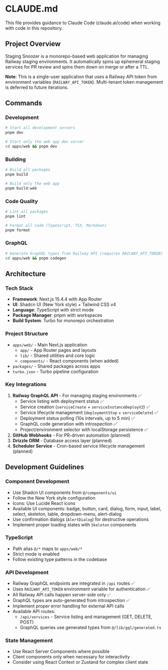 # CLAUDE.md

This file provides guidance to Claude Code (claude.ai/code) when working with code in this repository.

## Project Overview

Staging Snoozer is a monorepo-based web application for managing Railway staging environments. It automatically spins up ephemeral staging services for PR review and spins them down on merge or after a TTL.

**Note**: This is a single-user application that uses a Railway API token from environment variables (`RAILWAY_API_TOKEN`). Multi-tenant token management is deferred to future iterations.

## Commands

### Development
```bash
# Start all development servers
pnpm dev

# Start only the web app dev server
cd apps/web && pnpm dev
```

### Building
```bash
# Build all packages
pnpm build

# Build only the web app
pnpm build:web
```

### Code Quality
```bash
# Lint all packages
pnpm lint

# Format all code (TypeScript, TSX, Markdown)
pnpm format
```

### GraphQL
```bash
# Generate GraphQL types from Railway API (requires RAILWAY_API_TOKEN)
cd apps/web && pnpm codegen
```

## Architecture

### Tech Stack
- **Framework**: Next.js 15.4.4 with App Router
- **UI**: Shadcn UI (New York style) + Tailwind CSS v4
- **Language**: TypeScript with strict mode
- **Package Manager**: pnpm with workspaces
- **Build System**: Turbo for monorepo orchestration

### Project Structure
- `apps/web/` - Main Next.js application
  - `app/` - App Router pages and layouts
  - `lib/` - Shared utilities and core logic
  - `components/` - React components (when added)
- `packages/` - Shared packages across apps
- `turbo.json` - Turbo pipeline configuration

### Key Integrations
1. **Railway GraphQL API** - For managing staging environments ✅
   - Service listing with deployment status ✅
   - Service creation (`serviceCreate` + `serviceInstanceDeployV2`) ✅
   - Service lifecycle management (`deploymentStop` + `serviceDelete`) ✅
   - Deployment status polling (10s intervals, up to 5 min) ✅
   - GraphQL code generation with introspection ✅
   - Project/environment selector with localStorage persistence ✅
2. **GitHub Webhooks** - For PR-driven automation (planned)
3. **Drizzle ORM** - Database access layer (planned)
4. **Scheduler Service** - Cron-based service lifecycle management (planned)

## Development Guidelines

### Component Development
- Use Shadcn UI components from `@/components/ui`
- Follow the New York style configuration
- Icons: Use Lucide React icons
- Available UI components: badge, button, card, dialog, form, input, label, select, skeleton, table, dropdown-menu, alert-dialog
- Use confirmation dialogs (`AlertDialog`) for destructive operations
- Implement proper loading states with `Skeleton` components

### TypeScript
- Path alias `@/*` maps to `apps/web/*`
- Strict mode is enabled
- Follow existing type patterns in the codebase

### API Development
- Railway GraphQL endpoints are integrated in `/api` routes ✅
- Uses `RAILWAY_API_TOKEN` environment variable for authentication ✅
- All Railway API calls happen server-side only ✅
- GraphQL types are auto-generated from introspection ✅
- Implement proper error handling for external API calls
- Available API routes:
  - `/api/services` - Service listing and management (GET, DELETE, POST)
  - GraphQL queries use generated types from `@/lib/gql/generated.ts`

### State Management
- Use React Server Components where possible
- Client components only when necessary for interactivity
- Consider using React Context or Zustand for complex client state